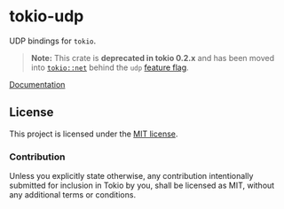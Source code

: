 # tokio-udp

UDP bindings for `tokio`.

> **Note:** This crate is **deprecated in tokio 0.2.x** and has been moved into
> [`tokio::net`] behind the `udp` [feature flag].

[`tokio::net`]: https://docs.rs/tokio/latest/tokio/net/index.html
[feature flag]: https://docs.rs/tokio/latest/tokio/index.html#feature-flags

[Documentation](https://docs.rs/tokio-udp/0.1.5/tokio_udp/)

## License

This project is licensed under the [MIT license](./LICENSE).

### Contribution

Unless you explicitly state otherwise, any contribution intentionally submitted
for inclusion in Tokio by you, shall be licensed as MIT, without any additional
terms or conditions.

